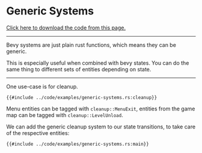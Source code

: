# Generic Systems

[Click here to download the code from this page.](../code/src/generic-systems.rs)

---

Bevy systems are just plain rust functions, which means they can be generic.

This is especially useful when combined with bevy states. You can do the same thing to different sets of entities depending on state.

---

One use-case is for cleanup.

```rust,no_run,noplayground
{{#include ../code/examples/generic-systems.rs:cleanup}}
```

Menu entities can be tagged with `cleanup::MenuExit`, entities from the game map can be tagged with `cleanup::LevelUnload`.

We can add the generic cleanup system to our state transitions, to take care of the respective entities:

```rust,no_run,noplayground
{{#include ../code/examples/generic-systems.rs:main}}
```


